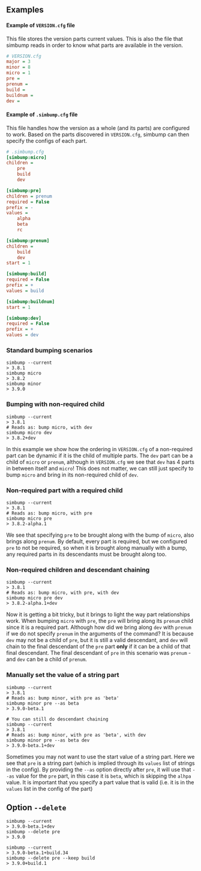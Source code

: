 ## Examples
#### Example of `VERSION.cfg` file
This file stores the version parts current values. This is also the file
that simbump reads in order to know what parts are available in the
version.
```ini
# VERSION.cfg
major = 3
minor = 8
micro = 1
pre = 
prenum = 
build = 
buildnum = 
dev = 
```

#### Example of `.simbump.cfg` file
This file handles how the version as a whole (and its parts) are 
configured to work. Based on the parts discovered in `VERSION.cfg`,
simbump can then specify the configs of each part.

```ini
# .simbump.cfg
[simbump:micro]
children =
    pre
    build
    dev

[simbump:pre]
children = prenum
required = False
prefix = -
values = 
    alpha
    beta
    rc

[simbump:prenum]
children = 
    build
    dev
start = 1

[simbump:build]
required = False
prefix = +
values = build

[simbump:buildnum]
start = 1

[simbump:dev]
required = False
prefix = +
values = dev
```

### Standard bumping scenarios
```shell
simbump --current
> 3.8.1
simbump micro
> 3.8.2
simbump minor
> 3.9.0
```

### Bumping with non-required child
```shell
simbump --current
> 3.8.1
# Reads as: bump micro, with dev
simbump micro dev
> 3.8.2+dev
```

In this example we show how the ordering in `VERSION.cfg` of a
non-required part can be dynamic if it is the child of multiple parts.
The `dev` part can be a child of `micro` or `prenum`, although in
`VERSION.cfg` we see that `dev` has 4 parts in between itself and
`micro`! This does not matter, we can still just specify to bump `micro`
and bring in its non-required child of `dev`.

### Non-required part with a required child
```shell
simbump --current
> 3.8.1
# Reads as: bump micro, with pre
simbump micro pre
> 3.8.2-alpha.1
```

We see that specifying `pre` to be brought along with the bump of
`micro`, also brings along `prenum`. By default, every part is required,
but we configured `pre` to not be required, so when it is brought along
manually with a bump, any required parts in its descendants must be
brought along too.

### Non-required children and descendant chaining
```shell
simbump --current
> 3.8.1
# Reads as: bump micro, with pre, with dev
simbump micro pre dev
> 3.8.2-alpha.1+dev
```

Now it is getting a bit tricky, but it brings to light
the way part relationships work. When bumping `micro` with `pre`, the
`pre` will bring along its `prenum` child since it is a
required part. Although how did we bring along `dev` with
`prenum` if we do not specify `prenum` in the arguments of the command?
It is because `dev` may not be a child of `pre`, but it is still a
valid descendant, and `dev` will chain to the final descendant of the
`pre` part **only** if it can be a child of that final descendant. The
final descendant of `pre` in this scenario was `prenum` - and `dev`
can be a child of `prenum`.

### Manually set the value of a string part
```shell
simbump --current
> 3.8.1
# Reads as: bump minor, with pre as 'beta'
simbump minor pre --as beta
> 3.9.0-beta.1
```

```shell
# You can still do descendant chaining
simbump --current
> 3.8.1
# Reads as: bump minor, with pre as 'beta', with dev
simbump minor pre --as beta dev
> 3.9.0-beta.1+dev
```

Sometimes you may not want to use the start value of a string part. Here
we see that `pre` is a string part (which is implied through its 
`values` list of strings in the config). By providing the `--as`
option directly after `pre`, it will use that `--as` value for the `pre`
part, in this case it is `beta`, which is skipping the
`alhpa` value. It is important that you specify a part value that is
valid (i.e. it is in the `values` list in the config of the part)

## Option `--delete`
```shell
simbump --current
> 3.9.0-beta.1+dev
simbump --delete pre
> 3.9.0
```

```shell
simbump --current
> 3.9.0-beta.1+build.34
simbump --delete pre --keep build
> 3.9.0+build.1
```